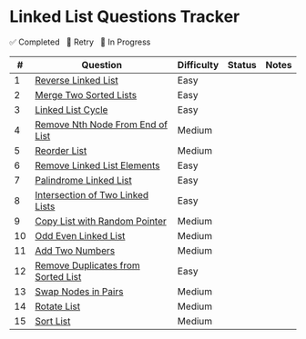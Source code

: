 # Linked List Questions Tracker

✅ Completed &nbsp; 🔄 Retry &nbsp; 🚧 In Progress

| #  | Question                                                                                              | Difficulty | Status   | Notes                                  |
|----|-------------------------------------------------------------------------------------------------------|------------|----------|----------------------------------------|
| 1  | [Reverse Linked List](https://leetcode.com/problems/reverse-linked-list/)                             | Easy       |        |                                        |
| 2  | [Merge Two Sorted Lists](https://leetcode.com/problems/merge-two-sorted-lists/)                       | Easy       |        |                                        |
| 3  | [Linked List Cycle](https://leetcode.com/problems/linked-list-cycle/)                                 | Easy       |        |                                        |
| 4  | [Remove Nth Node From End of List](https://leetcode.com/problems/remove-nth-node-from-end-of-list/)   | Medium     |        |                                        |
| 5  | [Reorder List](https://leetcode.com/problems/reorder-list/)                                           | Medium     |        |                                        |
| 6  | [Remove Linked List Elements](https://leetcode.com/problems/remove-linked-list-elements/)             | Easy       |        |                                        |
| 7  | [Palindrome Linked List](https://leetcode.com/problems/palindrome-linked-list/)                       | Easy       |        |                                        |
| 8  | [Intersection of Two Linked Lists](https://leetcode.com/problems/intersection-of-two-linked-lists/)   | Easy       |        |                                        |
| 9  | [Copy List with Random Pointer](https://leetcode.com/problems/copy-list-with-random-pointer/)         | Medium     |        |                                        |
| 10 | [Odd Even Linked List](https://leetcode.com/problems/odd-even-linked-list/)                           | Medium     |        |                                        |
| 11 | [Add Two Numbers](https://leetcode.com/problems/add-two-numbers/)                                     | Medium     |        |                                        |
| 12 | [Remove Duplicates from Sorted List](https://leetcode.com/problems/remove-duplicates-from-sorted-list/) | Easy      |        |                                        |
| 13 | [Swap Nodes in Pairs](https://leetcode.com/problems/swap-nodes-in-pairs/)                             | Medium     |        |                                        |
| 14 | [Rotate List](https://leetcode.com/problems/rotate-list/)                                             | Medium     |        |                                        |
| 15 | [Sort List](https://leetcode.com/problems/sort-list/)                                                 | Medium     |        |                                        |

